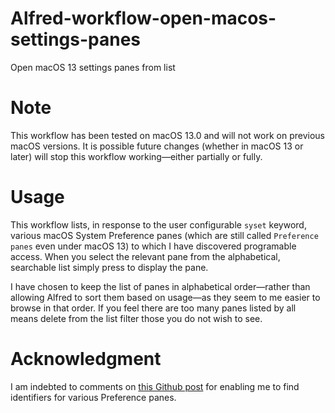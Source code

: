 # Alfred-workflow-open-macos-settings-panes
Open macOS 13 settings panes from list
# Note 

This workflow has been tested on macOS 13.0 and will not work on previous macOS versions. It is possible future changes (whether in macOS 13 or later) will stop this workflow working—either partially or fully.


# Usage

This workflow lists, in response to the user configurable `syset` keyword, various macOS System Preference panes (which are still called `Preference panes` even under macOS 13) to which I have discovered programable access. When you select the relevant pane from the alphabetical, searchable list simply press <Enter> to display the pane.

I have chosen to keep the list of panes in alphabetical order—rather than allowing Alfred to sort them based on usage—as they seem to me easier to browse in that order. If you feel there are too many panes listed by all means delete from the list filter those you do not wish to see.

# Acknowledgment

I am indebted to comments on [this Github post](https://gist.github.com/rmcdongit/f66ff91e0dad78d4d6346a75ded4b751?permalink_comment_id=4258811) for enabling me to find identifiers for various Preference panes.
